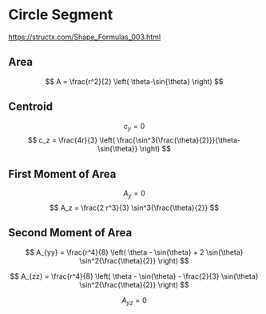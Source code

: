 # Circle Segment

https://structx.com/Shape_Formulas_003.html

## Area

$$
A = \frac{r^2}{2} \left( \theta-\sin{\theta} \right)
$$

## Centroid

$$
c_y = 0
$$
$$
c_z = \frac{4r}{3} \left( \frac{\sin^3{\frac{\theta}{2}}}{\theta-\sin{\theta}} \right)
$$

## First Moment of Area

$$
A_y = 0
$$
$$
A_z = \frac{2 r^3}{3} \sin^3{\frac{\theta}{2}}
$$

## Second Moment of Area

$$
A_{yy} = \frac{r^4}{8} \left( \theta - \sin{\theta} + 2 \sin{\theta} \sin^2{\frac{\theta}{2}} \right)
$$

$$
A_{zz} = \frac{r^4}{8} \left( \theta - \sin{\theta} - \frac{2}{3} \sin{\theta} \sin^2{\frac{\theta}{2}} \right)
$$

$$
A_{yz} = 0
$$